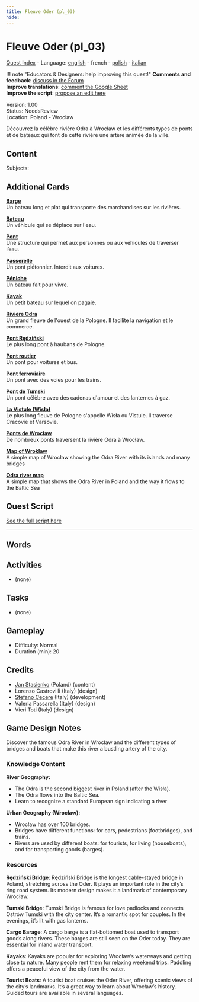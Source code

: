 ```yaml
---
title: Fleuve Oder (pl_03)
hide:
---
```


# Fleuve Oder (pl_03)
[Quest Index](./index.fr.md) - Language: [english](./pl_03.md) - french - [polish](./pl_03.pl.md) - [italian](./pl_03.it.md)

!!! note "Educators & Designers: help improving this quest!"
    **Comments and feedback**: [discuss in the Forum](https://antura.discourse.group/t/pl-03-a-voyage-on-the-odra-river/34/1)  
    **Improve translations**: [comment the Google Sheet](https://docs.google.com/spreadsheets/d/1FPFOy8CHor5ArSg57xMuPAG7WM27-ecDOiU-OmtHgjw/edit?gid=106202032#gid=106202032)  
    **Improve the script**: [propose an edit here](https://github.com/vgwb/Antura/blob/main/Assets/_discover/_quests/PL_03%20Wroclaw%20River/PL_03%20Wroclaw%20River%20-%20Yarn%20Script.yarn)  

Version: 1.00  
Status: NeedsReview  
Location: Poland - Wrocław

Découvrez la célèbre rivière Odra à Wrocław et les différents types de ponts et de bateaux qui font de cette rivière une artère animée de la ville.

## Content
Subjects: 


## Additional Cards
**[Barge](../cards/index.md#barge)**  
Un bateau long et plat qui transporte des marchandises sur les rivières.  

**[Bateau](../cards/index.md#boat)**  
Un véhicule qui se déplace sur l'eau.  

**[Pont](../cards/index.md#bridge)**  
Une structure qui permet aux personnes ou aux véhicules de traverser l’eau.  

**[Passerelle](../cards/index.md#footbridge)**  
Un pont piétonnier. Interdit aux voitures.  

**[Péniche](../cards/index.md#houseboat)**  
Un bateau fait pour vivre.  

**[Kayak](../cards/index.md#kayak)**  
Un petit bateau sur lequel on pagaie.  

**[Rivière Odra](../cards/index.md#place_odra_river)**  
Un grand fleuve de l'ouest de la Pologne. Il facilite la navigation et le commerce.  

**[Pont Rędziński](../cards/index.md#redzinski_bridge)**  
Le plus long pont à haubans de Pologne.  

**[Pont routier](../cards/index.md#road_bridge)**  
Un pont pour voitures et bus.  

**[Pont ferroviaire](../cards/index.md#train_bridge)**  
Un pont avec des voies pour les trains.  

**[Pont de Tumski](../cards/index.md#tumski_bridge)**  
Un pont célèbre avec des cadenas d'amour et des lanternes à gaz.  

**[La Vistule (Wisła)](../cards/index.md#place_vistula_river)**  
Le plus long fleuve de Pologne s'appelle Wisła ou Vistule. Il traverse Cracovie et Varsovie.  

**[Ponts de Wrocław](../cards/index.md#wroclaw_bridges)**  
De nombreux ponts traversent la rivière Odra à Wrocław.  

**[Map of Wroklaw](../cards/index.md#wroklaw_map)**  
A simple map of Wrocław showing the Odra River with its islands and many bridges  

**[Odra river map](../cards/index.md#odra_river_map)**  
A simple map that shows the Odra River in Poland and the way it flows to the Baltic Sea  

## Quest Script

[See the full script here](./pl_03-script.fr.md)

---

## Words
## Activities
- (none)

## Tasks
- (none)
## Gameplay
- Difficulty: Normal
- Duration (min): 20
## Credits
- [Jan Stasienko](mailto:jan.stasienko@dsw.edu.pl) (Poland) (content)
- Lorenzo Castrovilli (Italy) (design)
- [Stefano Cecere](https://stefanocecere.com) (Italy) (development)
- Valeria Passarella (Italy) (design)
- Vieri Toti (Italy) (design)

## Game Design Notes

Discover the famous Odra River in Wrocław and the different types of bridges and boats that make this river a bustling artery of the city.

### Knowledge Content
**River Geography:**

- The Odra is the second biggest river in Poland (after the Wisła).
- The Odra flows into the Baltic Sea.
- Learn to recognize a standard European sign indicating a river

**Urban Geography (Wrocław):**

- Wrocław has over 100 bridges.
- Bridges have different functions: for cars, pedestrians (footbridges), and trains.
- Rivers are used by different boats: for tourists, for living (houseboats), and for transporting goods (barges).

### Resources
**Rędziński Bridge**: Rędziński Bridge is the longest cable-stayed bridge in Poland, stretching across the Oder. It plays an important role in the city’s ring road system. Its modern design makes it a landmark of contemporary Wrocław.

**Tumski Bridge**: Tumski Bridge is famous for love padlocks and connects Ostrów Tumski with the city center. It’s a romantic spot for couples. In the evenings, it’s lit with gas lanterns.

**Cargo Barage**: A cargo barge is a flat-bottomed boat used to transport goods along rivers. These barges are still seen on the Oder today. They are essential for inland water transport.

**Kayaks**: Kayaks are popular for exploring Wrocław’s waterways and getting close to nature. Many people rent them for relaxing weekend trips. Paddling offers a peaceful view of the city from the water.

**Tourist Boats**: A tourist boat cruises the Oder River, offering scenic views of the city’s landmarks. It’s a great way to learn about Wrocław’s history. Guided tours are available in several languages.

